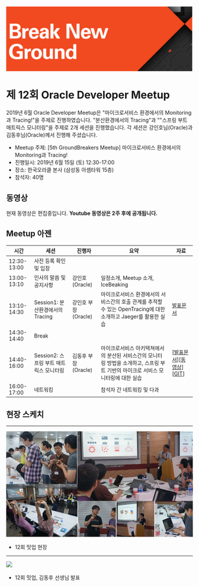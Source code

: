 ![](./images/logo.jpg)

# 제 12회 Oracle Developer Meetup

2019년 6월 Oracle Developer Meetup은 "마이크로서비스 환경에서의 Monitoring과 Tracing!"을 주제로 진행하였습니다. "분산환경에서의 Tracing"과 ""스프링 부트 매트릭스 모니터링"을 주제로 2개 세션을 진행했습니다. 각 세션은 강인호님(Oracle)과 김동후님(Oracle)께서 진행해 주셨습니다.

- Meetup 주제: [5th GroundBreakers Meetup] 마이크로서비스 환경에서의 Monitoring과 Tracing!
- 진행일시: 2019년 6월 15일 (토) 12:30-17:00
- 장소: 한국오라클 본사 (삼성동 아셈타워 15층)
- 참석자: 40명

## 동영상

현재 동영상은 편집중입니다. __Youtube 동영상은 2주 후에 공개됩니다.__


## Meetup 아젠

|시간|세션|진행자|요약|자료|
|--|--|--|--|--|
|12:30-13:00|사전 등록 확인 및 입장||||
|13:00-13:10|인사의 말씀 및 공지사항|강인호(Oracle)|일정소개, Meetup 소개, IceBeaking||
|13:10-14:30|Session1: 분산환경에서의 Tracing|강인호 부장(Oracle)|마이크로서비스 환경에서의 서비스간의 호출 관계를 추적할 수 있는 OpenTracing에 대한 소개하고 Jaeger를 활용한 실습|[발표문서](https://www.slideshare.net/InhoKang2/distributed-tracing-with-jaeger)|
|14:30-14:40|Break||||
|14:40-16:00|Session2: 스프링 부트 매트릭스 모니터링|김동후 부장(Oracle)|마이크로서비스 아키텍쳐에서의 분산된 서비스간의 모니터링 방법을 소개하고, 스프링 부트 기반의 마이크로 서비스 모니터링에 대한 실습|[[발표문서](https://www.slideshare.net/DonghuKIM2/spring-boot-microservice-metrics-monitoring-150100769?fbclid=IwAR011V37AS2qxs_T7iZuI1g3piWVSt1NE_CFYkkpFHY05jPPNC7_2WlpN5c)][[동영상](https://youtu.be/4pr0y_aRtQw)][[GIT](https://github.com/MangDan/sb-metrics-monitoring-handson)]|
|16:00-17:00|네트워킹||참석자 간 네트워킹 및 다과||

## 현장 스케치

----
![](./images/12th/010.png)
- 12회 밋업 현장

----
![](./images/13th/020.jpg)
- 12회 밋업, 김동후 선생님 발표
